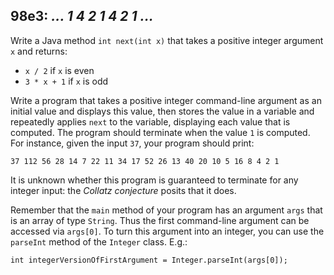 ## 98e3: *... 1 4 2 1 4 2 1 ...*

Write a Java method ```int next(int x)``` that takes a positive integer argument ```x``` and returns:

* ```x / 2``` if ```x``` is even
* ```3 * x + 1``` if ```x``` is odd

Write a program that takes a positive integer command-line argument as an initial value and displays this value, then stores the value in a variable and
repeatedly applies ```next``` to the variable, displaying each value that is computed.  The program should terminate when the value ```1``` is computed.
For instance, given the input ```37```, your program should print:

```
37 112 56 28 14 7 22 11 34 17 52 26 13 40 20 10 5 16 8 4 2 1
```

It is unknown whether this program is guaranteed to terminate for any integer input: the *Collatz conjecture* posits that it does.

Remember that the ```main``` method of your program has an argument ```args``` that is an array of type ```String```.
Thus the first command-line argument can be accessed via ```args[0]```.  To turn this argument into an integer, you can use the
```parseInt``` method of the ```Integer``` class.  E.g.:

```
int integerVersionOfFirstArgument = Integer.parseInt(args[0]);
```
